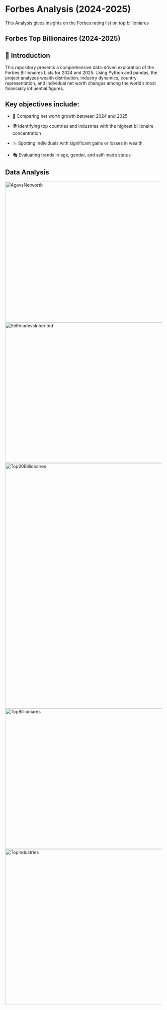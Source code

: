 # Forbes Analysis (2024-2025)
This Analysis gives insights on the Forbes rating list on top billioniares

## Forbes Top Billionaires (2024-2025)

## 📘 Introduction

This repository presents a comprehensive data-driven exploration of the Forbes Billionaires Lists for 2024 and 2025. Using Python and pandas, the project analyzes wealth distribution, industry dynamics, country representation, and individual net worth changes among the world’s most financially influential figures.

## Key objectives include:

- 🧮 Comparing net worth growth between 2024 and 2025

- 🌍 Identifying top countries and industries with the highest billionaire concentration

- 📉 Spotting individuals with significant gains or losses in wealth

- 🎭 Evaluating trends in age, gender, and self-made status

## Data Analysis

<img width="571" height="453" alt="AgevsNetworth" src="https://github.com/user-attachments/assets/c0cf6d8d-84cb-494d-ae13-860ae6895a24" />


<img width="580" height="453" alt="SelfmadevsInherited" src="https://github.com/user-attachments/assets/31ae04ad-cc43-40e9-a406-18b36b2a0d6b" />


<img width="990" height="790" alt="Top20Billionaires" src="https://github.com/user-attachments/assets/bf869115-c144-46d4-bf9a-88e48c35b01b" />


<img width="639" height="453" alt="TopBillioniares" src="https://github.com/user-attachments/assets/a37d9939-aa2e-4ecd-80c8-2b7756cf8929" />


<img width="682" height="502" alt="TopIndustries" src="https://github.com/user-attachments/assets/2ab89dc6-4154-4a73-a8a4-f68ce5692cc7" />







